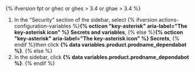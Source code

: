 {% ifversion fpt or ghec or ghes > 3.4 or ghae > 3.4 %}
1. In the "Security" section of the sidebar, select {% ifversion actions-configuration-variables %}**{% octicon "key-asterisk" aria-label="The key-asterisk icon" %} Secrets and variables**, {% else %}**{% octicon "key-asterisk" aria-label="The key-asterisk icon" %} Secrets**, {% endif %}then click **{% data variables.product.prodname_dependabot %}**.
{% else %}
1. In the sidebar, click **{% data variables.product.prodname_dependabot %}**.
{% endif %}
